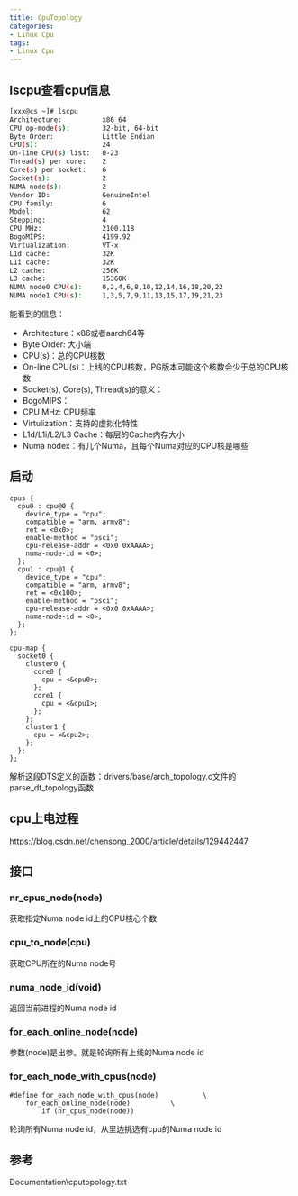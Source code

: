 ```yaml
---
title: CpuTopology
categories: 
- Linux Cpu
tags:
- Linux Cpu
---
```


## lscpu查看cpu信息
```bash
[xxx@cs ~]# lscpu
Architecture:          x86_64
CPU op-mode(s):        32-bit, 64-bit
Byte Order:            Little Endian
CPU(s):                24
On-line CPU(s) list:   0-23
Thread(s) per core:    2
Core(s) per socket:    6
Socket(s):             2
NUMA node(s):          2
Vendor ID:             GenuineIntel
CPU family:            6
Model:                 62
Stepping:              4
CPU MHz:               2100.118
BogoMIPS:              4199.92
Virtualization:        VT-x
L1d cache:             32K
L1i cache:             32K
L2 cache:              256K
L3 cache:              15360K
NUMA node0 CPU(s):     0,2,4,6,8,10,12,14,16,18,20,22
NUMA node1 CPU(s):     1,3,5,7,9,11,13,15,17,19,21,23
```
能看到的信息：
- Architecture：x86或者aarch64等
- Byte Order: 大小端
- CPU(s)：总的CPU核数
- On-line CPU(s)：上线的CPU核数，PG版本可能这个核数会少于总的CPU核数
- Socket(s), Core(s), Thread(s)的意义：
- BogoMIPS：
- CPU MHz: CPU频率
- Virtulization：支持的虚拟化特性
- L1d/L1i/L2/L3 Cache：每层的Cache内存大小
- Numa nodex：有几个Numa，且每个Numa对应的CPU核是哪些

## 启动
```
cpus {
  cpu0 : cpu@0 {
    device_type = "cpu";
    compatible = "arm, armv8";
    ret = <0x0>;
    enable-method = "psci";
    cpu-release-addr = <0x0 0xAAAA>;
    numa-node-id = <0>;
  };
  cpu1 : cpu@1 {
    device_type = "cpu";
    compatible = "arm, armv8";
    ret = <0x100>;
    enable-method = "psci";
    cpu-release-addr = <0x0 0xAAAA>;
    numa-node-id = <0>;
  };
};

cpu-map {
  socket0 {
    cluster0 {
      core0 {
        cpu = <&cpu0>;
      };
      core1 {
        cpu = <&cpu1>;
      };      
    };
    cluster1 {
      cpu = <&cpu2>;
    };
  };
};
```
解析这段DTS定义的函数：drivers/base/arch_topology.c文件的parse_dt_topology函数

## cpu上电过程
https://blog.csdn.net/chensong_2000/article/details/129442447

## 接口
### nr_cpus_node(node)
获取指定Numa node id上的CPU核心个数
### cpu_to_node(cpu)
获取CPU所在的Numa node号
### numa_node_id(void)
返回当前进程的Numa node id

### for_each_online_node(node)
参数(node)是出参。就是轮询所有上线的Numa node id

### for_each_node_with_cpus(node)
```
#define for_each_node_with_cpus(node)			\
	for_each_online_node(node)			\
		if (nr_cpus_node(node))
```
轮询所有Numa node id，从里边挑选有cpu的Numa node id

## 参考

Documentation\cputopology.txt
